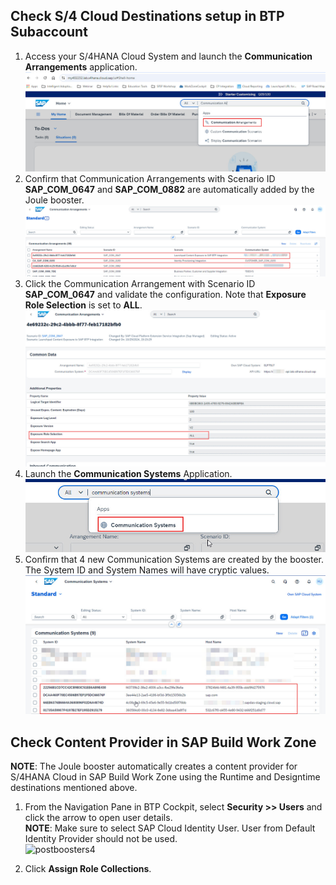 ## Check S/4 Cloud Destinations setup in BTP Subaccount
1. Access your S/4HANA Cloud System and launch the **Communication Arrangements** application.</br>
   ![postboosters4](1.jpg)  
2. Confirm that Communication Arrangements with Scenario ID **SAP_COM_0647** and **SAP_COM_0882** are automatically added by the Joule booster.</br>
   ![postboosters4](2.jpg)
3. Click the Communication Arrangement with Scenario ID **SAP_COM_0647** and validate the configuration.  Note that **Exposure Role Selection** is set to **ALL**.</br>
![postboosters4](3.jpg)
4. Launch the **Communication Systems** Application.
![postboosters4](4.jpg)
5. Confirm that 4 new Communication Systems are created by the booster.  The System ID and System Names will have cryptic values.
![postboosters4](5.jpg)
## Check Content Provider in SAP Build Work Zone
**NOTE**: The Joule booster automatically creates a content provider for S/4HANA Cloud in SAP Build Work Zone using the Runtime and Designtime destinations mentioned above.
1. From the Navigation Pane in BTP Cockpit, select **Security >> Users** and click the arrow to open user details.</br>
**NOTE**: Make sure to select SAP Cloud Identity User.  User from Default Identity Provider should not be used.</br>
![postboosters4](2-1.jpg)

2. Click **Assign Role Collections**.</br> 
